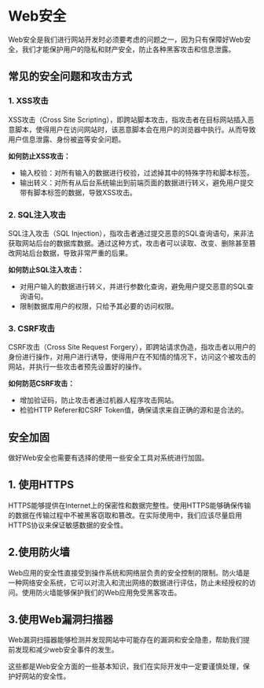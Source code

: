 # Web安全
Web安全是我们进行网站开发时必须要考虑的问题之一，因为只有保障好Web安全，我们才能保护用户的隐私和财产安全，防止各种黑客攻击和信息泄露。

## 常见的安全问题和攻击方式
### 1. XSS攻击
XSS攻击（Cross Site Scripting），即跨站脚本攻击，指攻击者在目标网站插入恶意脚本，使得用户在访问网站时，该恶意脚本会在用户的浏览器中执行。从而导致用户信息泄露、身份被盗等安全问题。

**如何防止XSS攻击：**
+ 输入校验：对所有输入的数据进行校验，过滤掉其中的特殊字符和脚本标签。
+ 输出转义：对所有从后台系统输出到前端页面的数据进行转义，避免用户提交带有脚本标签的数据，导致XSS攻击。

### 2. SQL注入攻击
SQL注入攻击（SQL Injection），指攻击者通过提交恶意的SQL查询语句，来非法获取网站后台的数据库数据。通过这种方式，攻击者可以读取、改变、删除甚至篡改网站后台数据，导致非常严重的后果。

**如何防止SQL注入攻击：**
+ 对用户输入的数据进行转义，并进行参数化查询，避免用户提交恶意的SQL查询语句。
+ 限制数据库用户的权限，只给予其必要的访问权限。

### 3. CSRF攻击
CSRF攻击（Cross Site Request Forgery），即跨站请求伪造，指攻击者以用户的身份进行操作，对用户进行诱导，使得用户在不知情的情况下，访问这个被攻击的网站，并执行一些攻击者预先设置好的操作。

**如何防范CSRF攻击：**
+ 增加验证码，防止攻击者通过机器人程序攻击网站。
+ 检验HTTP Referer和CSRF Token值，确保请求来自正确的源和是合法的。

## 安全加固
做好Web安全也需要有选择的使用一些安全工具对系统进行加固。

## 1. 使用HTTPS
HTTPS能够提供在Internet上的保密性和数据完整性。使用HTTPS能够确保传输的数据在传输过程中不被黑客窃取和篡改。在实际使用中，我们应该尽量启用HTTPS协议来保证敏感数据的安全性。

## 2.使用防火墙
Web应用的安全性直接受到操作系统和网络层负责的安全控制的限制。防火墙是一种网络安全系统，它可以对流入和流出网络的数据进行评估，防止未经授权的访问。使用防火墙能够保护我们的Web应用免受黑客攻击。

## 3.使用Web漏洞扫描器
Web漏洞扫描器能够检测并发现网站中可能存在的漏洞和安全隐患，帮助我们提前发现和减少web安全事件的发生。

这些都是Web安全方面的一些基本知识，我们在实际开发中一定要谨慎处理，保护好网站的安全性。